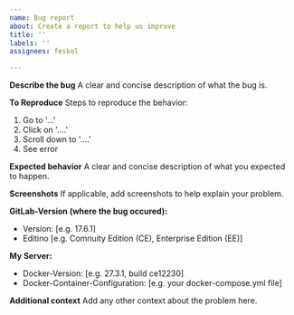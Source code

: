 ```yaml
---
name: Bug report
about: Create a report to help us improve
title: ''
labels: ''
assignees: feskol

---
```


**Describe the bug**
A clear and concise description of what the bug is.

**To Reproduce**
Steps to reproduce the behavior:
1. Go to '...'
2. Click on '....'
3. Scroll down to '....'
4. See error

**Expected behavior**
A clear and concise description of what you expected to happen.

**Screenshots**
If applicable, add screenshots to help explain your problem.

**GitLab-Version (where the bug occured):**
 - Version: [e.g. 17.6.1]
 - Editino [e.g. Comnuity Edition (CE), Enterprise Edition (EE)]

**My Server:**
- Docker-Version: [e.g. 27.3.1, build ce12230]
- Docker-Container-Configuration: [e.g. your docker-compose.yml file]

**Additional context**
Add any other context about the problem here.
